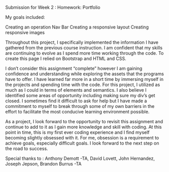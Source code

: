 Submission for Week 2 : Homework: Portfolio 

My goals included:

Creating an operation Nav Bar
Creating a responsive layout 
Creating responsive images 


Throughout this project, I specifically implemented the information I have gathered from the previous course instruction. I am confident that my skills are continuing to evolve as I spend more time working through the code. To create this page I relied on Bootstrap and HTML and CSS. 

I don’t consider this assignment “complete” however  I am gaining confidence and understanding while exploring the assets that the programs have to offer. I have learned far more in a short time by immersing myself in the projects and spending time with the code. For this project, I utilized as much as I could in terms of elements and semantics. I also believe I identified some areas of opportunity including making sure my div’s get closed. I sometimes find it difficult to ask for help but I have made a commitment to myself to break through some of my own barriers in the effort to facilitate the most conducive learning environment possible.  


As a project, I look forward to the opportunity to revisit this assignment and continue to add to it as I gain more knowledge and skill with coding. At this point in time, this is my first ever coding experience and I find myself becoming slightly obsessed with it.  For me, obsession is a requirement to achieve goals, especially difficult goals. I look forward to the next step on the road to success.

Special thanks to :
Anthony Demott -TA, 
David Lovett, 
John Hernandez,
Joseph Jepson, 
Brandon Burrus -TA

